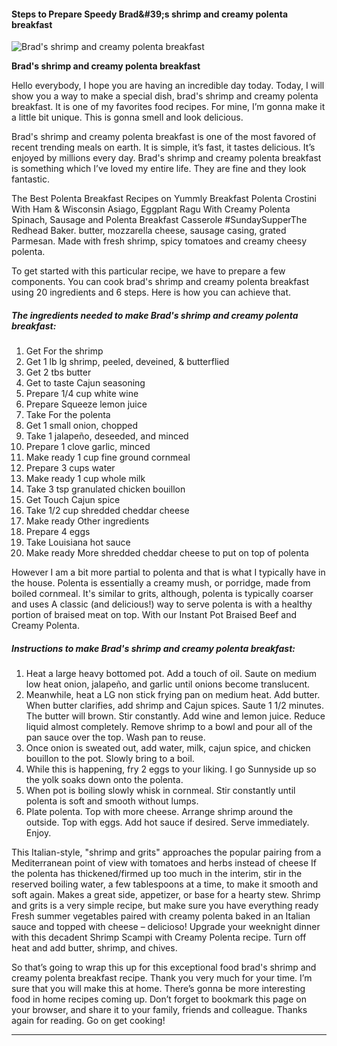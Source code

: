             

#### Steps to Prepare Speedy Brad&amp;#39;s shrimp and creamy polenta breakfast

![Brad's shrimp and creamy polenta breakfast](https://img-global.cpcdn.com/recipes/b7c0216c298f7139/751x532cq70/brads-shrimp-and-creamy-polenta-breakfast-recipe-main-photo.jpg)

**Brad's shrimp and creamy polenta breakfast**

Hello everybody, I hope you are having an incredible day today. Today, I will show you a way to make a special dish, brad's shrimp and creamy polenta breakfast. It is one of my favorites food recipes. For mine, I’m gonna make it a little bit unique. This is gonna smell and look delicious.

Brad's shrimp and creamy polenta breakfast is one of the most favored of recent trending meals on earth. It is simple, it’s fast, it tastes delicious. It’s enjoyed by millions every day. Brad's shrimp and creamy polenta breakfast is something which I’ve loved my entire life. They are fine and they look fantastic.

The Best Polenta Breakfast Recipes on Yummly Breakfast Polenta Crostini With Ham & Wisconsin Asiago, Eggplant Ragu With Creamy Polenta Spinach, Sausage and Polenta Breakfast Casserole #SundaySupperThe Redhead Baker. butter, mozzarella cheese, sausage casing, grated Parmesan. Made with fresh shrimp, spicy tomatoes and creamy cheesy polenta.

To get started with this particular recipe, we have to prepare a few components. You can cook brad's shrimp and creamy polenta breakfast using 20 ingredients and 6 steps. Here is how you can achieve that.

##### The ingredients needed to make Brad's shrimp and creamy polenta breakfast:

1.  Get For the shrimp
2.  Get 1 lb lg shrimp, peeled, deveined, & butterflied
3.  Get 2 tbs butter
4.  Get to taste Cajun seasoning
5.  Prepare 1/4 cup white wine
6.  Prepare Squeeze lemon juice
7.  Take For the polenta
8.  Get 1 small onion, chopped
9.  Take 1 jalapeño, deseeded, and minced
10.  Prepare 1 clove garlic, minced
11.  Make ready 1 cup fine ground cornmeal
12.  Prepare 3 cups water
13.  Make ready 1 cup whole milk
14.  Take 3 tsp granulated chicken bouillon
15.  Get Touch Cajun spice
16.  Take 1/2 cup shredded cheddar cheese
17.  Make ready Other ingredients
18.  Prepare 4 eggs
19.  Take Louisiana hot sauce
20.  Make ready More shredded cheddar cheese to put on top of polenta

However I am a bit more partial to polenta and that is what I typically have in the house. Polenta is essentially a creamy mush, or porridge, made from boiled cornmeal. It's similar to grits, although, polenta is typically coarser and uses A classic (and delicious!) way to serve polenta is with a healthy portion of braised meat on top. With our Instant Pot Braised Beef and Creamy Polenta.

##### Instructions to make Brad's shrimp and creamy polenta breakfast:

1.  Heat a large heavy bottomed pot. Add a touch of oil. Saute on medium low heat onion, jalapeño, and garlic until onions become translucent.
2.  Meanwhile, heat a LG non stick frying pan on medium heat. Add butter. When butter clarifies, add shrimp and Cajun spices. Saute 1 1/2 minutes. The butter will brown. Stir constantly. Add wine and lemon juice. Reduce liquid almost completely. Remove shrimp to a bowl and pour all of the pan sauce over the top. Wash pan to reuse.
3.  Once onion is sweated out, add water, milk, cajun spice, and chicken bouillon to the pot. Slowly bring to a boil.
4.  While this is happening, fry 2 eggs to your liking. I go Sunnyside up so the yolk soaks down onto the polenta.
5.  When pot is boiling slowly whisk in cornmeal. Stir constantly until polenta is soft and smooth without lumps.
6.  Plate polenta. Top with more cheese. Arrange shrimp around the outside. Top with eggs. Add hot sauce if desired. Serve immediately. Enjoy.

This Italian-style, "shrimp and grits" approaches the popular pairing from a Mediterranean point of view with tomatoes and herbs instead of cheese If the polenta has thickened/firmed up too much in the interim, stir in the reserved boiling water, a few tablespoons at a time, to make it smooth and soft again. Makes a great side, appetizer, or base for a hearty stew. Shrimp and grits is a very simple recipe, but make sure you have everything ready Fresh summer vegetables paired with creamy polenta baked in an Italian sauce and topped with cheese – delicioso! Upgrade your weeknight dinner with this decadent Shrimp Scampi with Creamy Polenta recipe. Turn off heat and add butter, shrimp, and chives.

So that’s going to wrap this up for this exceptional food brad's shrimp and creamy polenta breakfast recipe. Thank you very much for your time. I’m sure that you will make this at home. There’s gonna be more interesting food in home recipes coming up. Don’t forget to bookmark this page on your browser, and share it to your family, friends and colleague. Thanks again for reading. Go on get cooking!

* * *